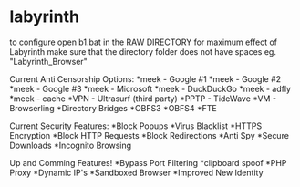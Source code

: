 # labyrinth
to configure open b1.bat in the RAW DIRECTORY
for maximum effect of Labyrinth make sure that the directory folder does not have spaces eg. "Labyrinth_Browser"

Current Anti Censorship Options:
  *meek - Google #1
  *meek - Google #2
  *meek - Google #3
  *meek - Microsoft
  *meek - DuckDuckGo
  *meek - adfly
  *meek - cache
  *VPN - Ultrasurf (third party)
  *PPTP - TideWave
  *VM - Browserling
  *Directory Bridges
  *OBFS3
  *OBFS4
  *FTE

Current Security Features:
  *Block Popups
  *Virus Blacklist
  *HTTPS Encryption
  *Block HTTP Requests
  *Block Redirections
  *Anti Spy
  *Secure Downloads
  *Incognito Browsing
  
Up and Comming Features!
  *Bypass Port Filtering
  *clipboard spoof
  *PHP Proxy
  *Dynamic IP's
  *Sandboxed Browser
  *Improved New Identity
